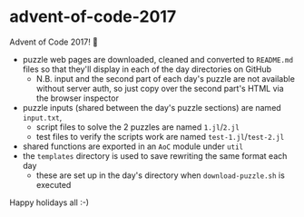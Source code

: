 # advent-of-code-2017

Advent of Code 2017! :star2:

- puzzle web pages are downloaded, cleaned and converted to `README.md` files so that they'll display in each of the day directories on GitHub
  - N.B. input and the second part of each day's puzzle are not available without server auth, so just copy over the second part's HTML via the browser inspector
- puzzle inputs (shared between the day's puzzle sections) are named `input.txt`,
  - script files to solve the 2 puzzles are named `1.jl`/`2.jl`
  - test files to verify the scripts work are named `test-1.jl`/`test-2.jl`
- shared functions are exported in an `AoC` module under `util`
- the `templates` directory is used to save rewriting the same format each day
  - these are set up in the day's directory when `download-puzzle.sh` is executed

Happy holidays all :-)
